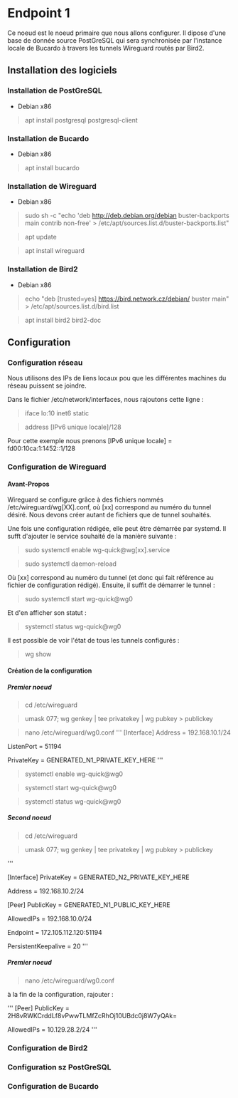 # Endpoint 1

Ce noeud est le noeud primaire que nous allons configurer.
Il dipose d'une base de donnée source PostGreSQL qui sera synchronisée par l'instance locale de Bucardo à travers les tunnels Wireguard routés par Bird2.

## Installation des logiciels

### Installation de PostGreSQL

- Debian x86

>apt install postgresql postgresql-client

### Installation de Bucardo

- Debian x86

>apt install bucardo

### Installation de Wireguard

- Debian x86

> sudo sh -c "echo 'deb http://deb.debian.org/debian buster-backports main contrib non-free' > /etc/apt/sources.list.d/buster-backports.list"

> apt update

>apt install wireguard

### Installation de Bird2

- Debian x86

> echo "deb [trusted=yes] https://bird.network.cz/debian/ buster main" > /etc/apt/sources.list.d/bird.list

>

> apt install bird2 bird2-doc

## Configuration

### Configuration réseau

Nous utilisons des IPs de liens locaux pou que les différentes machines du réseau puissent se joindre.

Dans le fichier /etc/network/interfaces, nous rajoutons cette ligne :

> iface lo:10 inet6 static

> 	address [IPv6 unique locale]/128

Pour cette exemple nous prenons [IPv6 unique locale] = fd00:10ca:1:1452::1/128

### Configuration de Wireguard

#### Avant-Propos

Wireguard se configure grâce à des fichiers nommés /etc/wireguard/wg[XX].conf, où [xx] correspond au numéro du tunnel désiré. Nous devons créer autant de fichiers que de tunnel souhaités.

Une fois une configuration rédigée, elle peut être démarrée par systemd. Il sufft d'ajouter le service souhaité de la manière suivante :
> sudo systemctl enable wg-quick@wg[xx].service

> sudo systemctl daemon-reload

Où [xx] correspond au numéro du tunnel (et donc qui fait référence au fichier de configuration rédigé).
Ensuite, il suffit de démarrer le tunnel :

> sudo systemctl start wg-quick@wg0

Et d'en afficher son statut :

> systemctl status wg-quick@wg0

Il est possible de voir l'état de tous les tunnels configurés :

> wg show

#### Création de la configuration

##### Premier noeud

> cd /etc/wireguard

> umask 077; wg genkey | tee privatekey | wg pubkey > publickey

> nano /etc/wireguard/wg0.conf
'''
[Interface]
Address = 192.168.10.1/24
 
ListenPort = 51194
 
PrivateKey = GENERATED_N1_PRIVATE_KEY_HERE
'''

> systemctl enable wg-quick@wg0

> systemctl start wg-quick@wg0

> systemctl status wg-quick@wg0


##### Second noeud
> cd /etc/wireguard

> umask 077; wg genkey | tee privatekey | wg pubkey > publickey

'''

[Interface]
PrivateKey = GENERATED_N2_PRIVATE_KEY_HERE
 
Address = 192.168.10.2/24
 
[Peer]
PublicKey = GENERATED_N1_PUBLIC_KEY_HERE
 
AllowedIPs = 192.168.10.0/24
 
Endpoint = 172.105.112.120:51194
 
PersistentKeepalive = 20
'''
##### Premier noeud

> nano /etc/wireguard/wg0.conf

à la fin de la configuration, rajouter :

'''
[Peer]
PublicKey = 2H8vRWKCrddLf8vPwwTLMfZcRhOj10UBdc0j8W7yQAk=

AllowedIPs = 10.129.28.2/24
'''

### Configuration de Bird2

### Configuration sz PostGreSQL

### Configuration de Bucardo

